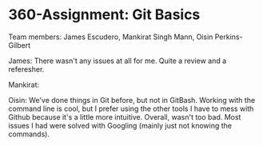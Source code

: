 # 360-Assignment: Git Basics
Team members: James Escudero, Mankirat Singh Mann, Oisin Perkins-Gilbert

James: There wasn't any issues at all for me. Quite a review and a referesher. 

Mankirat:

Oisin: We've done things in Git before, but not in GitBash. Working with the command line is cool, but I prefer using the other tools I have to mess with Github because it's a little more intuitive. Overall, wasn't too bad. Most issues I had were solved with Googling (mainly just not knowing the commands).
